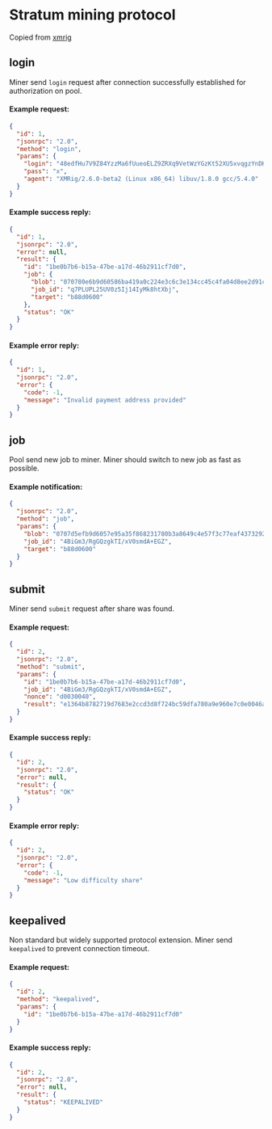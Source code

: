 # Stratum mining protocol
Copied from [xmrig](https://github.com/xmrig/xmrig-proxy/blob/master/doc/STRATUM.md)

## login

Miner send `login` request after connection successfully established for authorization on pool.

#### Example request:
```json
{
  "id": 1,
  "jsonrpc": "2.0",
  "method": "login",
  "params": {
    "login": "48edfHu7V9Z84YzzMa6fUueoELZ9ZRXq9VetWzYGzKt52XU5xvqgzYnDK9URnRoJMk1j8nLwEVsaSWJ4fhdUyZijBGUicoD",
    "pass": "x",
    "agent": "XMRig/2.6.0-beta2 (Linux x86_64) libuv/1.8.0 gcc/5.4.0"
  }
}
```

#### Example success reply:
```json
{
  "id": 1,
  "jsonrpc": "2.0",
  "error": null,
  "result": {
    "id": "1be0b7b6-b15a-47be-a17d-46b2911cf7d0",
    "job": {
      "blob": "070780e6b9d60586ba419a0c224e3c6c3e134cc45c4fa04d8ee2d91c2595463c57eef0a4f0796c000000002fcc4d62fa6c77e76c30017c768be5c61d83ec9d3a085d524ba8053ecc3224660d",
      "job_id": "q7PLUPL25UV0z5Ij14IyMk8htXbj",
      "target": "b88d0600"
    },
    "status": "OK"
  }
}
```

#### Example error reply:
```json
{
  "id": 1,
  "jsonrpc": "2.0",
  "error": {
    "code": -1,
    "message": "Invalid payment address provided"
  }
}
```

## job
Pool send new job to miner. Miner should switch to new job as fast as possible.

#### Example notification:
```json
{
  "jsonrpc": "2.0",
  "method": "job",
  "params": {
    "blob": "0707d5efb9d6057e95a35f868231780b3a8649c4e57f3c77eaf437329243eef0b9f4b6987d05b900000000cae7754cb85a0ad8eebf3e0bf55f3ec5e754a1d6b05d46e5c358f907dbcbb72b01",
    "job_id": "4BiGm3/RgGQzgkTI/xV0smdA+EGZ",
    "target": "b88d0600"
  }
}
```

## submit
Miner send `submit` request after share was found.

#### Example request:
```json
{
  "id": 2,
  "jsonrpc": "2.0",
  "method": "submit",
  "params": {
    "id": "1be0b7b6-b15a-47be-a17d-46b2911cf7d0",
    "job_id": "4BiGm3/RgGQzgkTI/xV0smdA+EGZ",
    "nonce": "d0030040",
    "result": "e1364b8782719d7683e2ccd3d8f724bc59dfa780a9e960e7c0e0046acdb40100"
  }
}
```

#### Example success reply:
```json
{
  "id": 2,
  "jsonrpc": "2.0",
  "error": null,
  "result": {
    "status": "OK"
  }
}
```

#### Example error reply:
```json
{
  "id": 2,
  "jsonrpc": "2.0",
  "error": {
    "code": -1,
    "message": "Low difficulty share"
  }
}
```

## keepalived
Non standard but widely supported protocol extension. Miner send `keepalived` to prevent connection timeout.
#### Example request:
```json
{
  "id": 2,
  "method": "keepalived",
  "params": {
    "id": "1be0b7b6-b15a-47be-a17d-46b2911cf7d0"
  }
}
```

#### Example success reply:
```json
{
  "id": 2,
  "jsonrpc": "2.0",
  "error": null,
  "result": {
    "status": "KEEPALIVED"
  }
}
```
